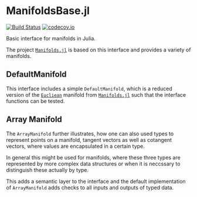 # ManifoldsBase.jl

[![Build Status](https://travis-ci.org/JuliaNLSolvers/ManifoldsBase.jl.svg?branch=master)](https://travis-ci.org/JuliaNLSolvers/ManifoldsBase.jl/) [![codecov.io](http://codecov.io/github/JuliaNLSolvers/ManifoldsBase.jl/coverage.svg?branch=master)](https://codecov.io/gh/JuliaNLSolvers/ManifoldsBase.jl/)

Basic interface for manifolds in Julia.

The project [`Manifolds.jl`](https://github.com/JuliaNLSolvers/Manifolds.jl)
is based on this interface and provides a variety of manifolds.

## DefaultManifold

This interface includes a simple `DefaultManifold`, which is a reduced version
of the [`Eucliean`](https://github.com/JuliaNLSolvers/Manifolds.jl/blob/master/src/Euclidean.jl)
manifold from [`Manifolds.jl`](https://github.com/JuliaNLSolvers/Manifolds.jl)
such that the interface functions can be tested.

## Array Manifold

The `ArrayManifold` further illustrates, how one can also used types to
represent points on a manifold, tangent vectors as well as cotangent vectors,
where values are encapsulated in a certain type.

In general this might be used for manifolds, where these three types are represented
by more complex data structures or when it is neccssary to distinguish these
actually by type.

This adds a semantic layer to the interface and the default implementation of
`ArrayManifold` adds checks to all inputs and outputs of typed data.